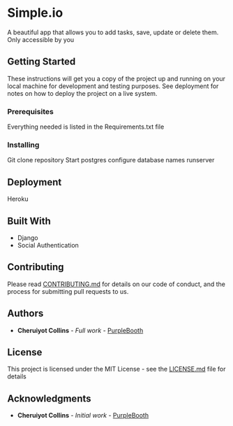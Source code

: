 # Simple.io

A beautiful app that allows you to add tasks, save, update or delete them. Only accessible by you

## Getting Started

These instructions will get you a copy of the project up and running on your local machine for development and testing purposes. See deployment for notes on how to deploy the project on a live system.

### Prerequisites

Everything needed is listed in the Requirements.txt file

### Installing

Git clone repository
Start postgres
configure database names
runserver

## Deployment

Heroku

## Built With

* Django
* Social Authentication


## Contributing

Please read [CONTRIBUTING.md](https://gist.github.com/PurpleBooth/b24679402957c63ec426) for details on our code of conduct, and the process for submitting pull requests to us.


## Authors

* **Cheruiyot Collins** - *Full work* - [PurpleBooth](https://github.com/cherucole)


## License

This project is licensed under the MIT License - see the [LICENSE.md](LICENSE.md) file for details

## Acknowledgments
* **Cheruiyot Collins** - *Initial work* - [PurpleBooth](https://github.com/cherucole)
